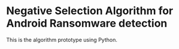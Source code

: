 <h1>Negative Selection Algorithm for Android Ransomware detection</h1>
This is the algorithm prototype using Python.
